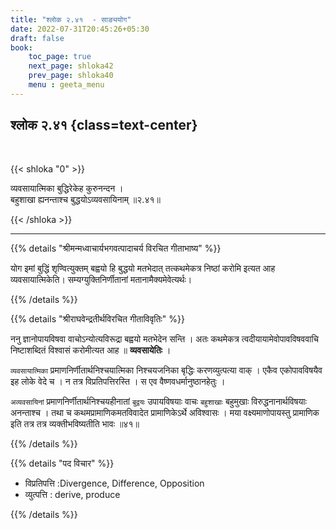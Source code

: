 ```yaml
---
title: "श्लोक २.४१  - साङ्ययोग"
date: 2022-07-31T20:45:26+05:30
draft: false
book:
    toc_page: true
    next_page: shloka42
    prev_page: shloka40
    menu : geeta_menu
---
```




## श्लोक २.४१ {class=text-center}

<br/>

{{< shloka  "0"  >}}

व्यवसायात्मिका बुद्धिरेकेह कुरुनन्दन ।  
बहुशाखा ह्यनन्ताश्च बुद्धयोऽव्यवसायिनाम्  ॥२.४१॥

{{< /shloka >}}

---

{{% details "श्रीमन्मध्वाचार्यभगवत्पादाचर्य विरचित  गीताभाष्य" %}}

योग इमां बुद्धिं शृण्वित्युक्तम् बह्वयो हि बुद्धयो मतभेदात् तत्कथमेकत्र 
निष्ठां करोमि इत्यत आह व्यवसायात्मिकेति। सम्यग्युक्तिनिर्णीतानां मतानामैक्यमेवेत्यर्थः।

{{% /details %}}



{{% details "श्रीराघवेन्द्रतीर्थविरचित गीताविवृतिः" %}}

ननु ज्ञानोपायविषवा वाचोऽन्योत्यविरूद्रा बह्वयो मतभेदेन सन्ति ।
अतः कथमेकत्र त्वदीयायामेवोपावविषववाचि निष्टाशब्दितं विश्वासं
करोमीत्यत आह ॥  **व्यवसायेतिः** । 

`व्यवसायात्मिका` प्रमाणनिर्णीतार्थनिश्चयात्मिका निश्चयजनिका बृद्धिः 
करणव्युत्पत्या  वाक्‌ । एकैव एकोपावविषयैव इह लोके वेदे च । 
न तत्र विप्रतिपत्तिरस्ति । स एव वैष्णवधर्मानुष्ठानहेतुः । 

`अव्यवसायिनां` प्रमाणनिर्णीतार्थनिश्चयहीनातां `बुद्वयः`
उपायविषयाः वाचः `बहुशाखाः` बहुमुखाः विरुद्धनानार्थविषयाः  अनन्ताश्च ।
तथा च कथमप्रामाणिकमतविवादेत  प्रामाणिकेऽर्थे अविश्वासः ।  मया
वक्ष्यमाणोपायस्तु प्रामाणिक  इति तत्र तत्र व्यक्तीभविष्यतीति भावः ॥४१॥


{{% /details %}}


{{% details "पद विचार" %}}

- विप्रतिपत्ति :Divergence, Difference, Opposition
- व्युत्पत्ति : derive, produce

{{% /details %}}

